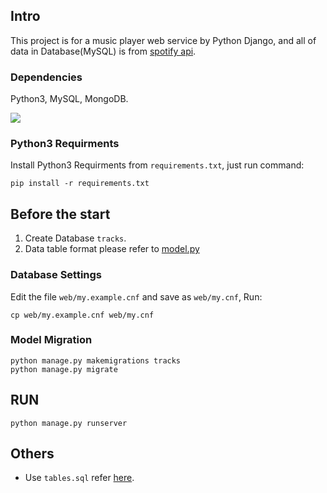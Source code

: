 ## Intro
This project is for a music player web service by Python Django, and all of data in Database(MySQL) is from [spotify api](https://developer.spotify.com/documentation/web-api/). 

### Dependencies
Python3, MySQL, MongoDB.

![](https://github.com/plusoneee/m.platform/blob/master/other/img/sample2.gif)


### Python3 Requirments
Install Python3 Requirments from `requirements.txt`, just run command:
```
pip install -r requirements.txt
```
## Before the start
1. Create Database `tracks`. 
2. Data table format please refer to [model.py](https://github.com/plusoneee/m.platform/blob/master/tracks/models.py)

### Database Settings
Edit the file `web/my.example.cnf` and save as `web/my.cnf`, Run:
```
cp web/my.example.cnf web/my.cnf
```

### Model Migration
```
python manage.py makemigrations tracks
python manage.py migrate
```

## RUN
```
python manage.py runserver
```

## Others
* Use `tables.sql` refer [here](/other/howtouse.md).
